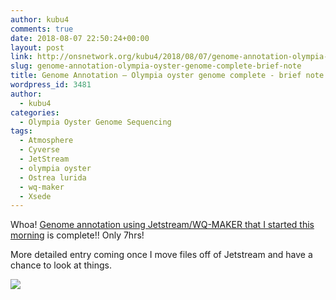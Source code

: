 ```yaml
---
author: kubu4
comments: true
date: 2018-08-07 22:50:24+00:00
layout: post
link: http://onsnetwork.org/kubu4/2018/08/07/genome-annotation-olympia-oyster-genome-complete-brief-note/
slug: genome-annotation-olympia-oyster-genome-complete-brief-note
title: Genome Annotation – Olympia oyster genome complete - brief note
wordpress_id: 3481
author:
  - kubu4
categories:
  - Olympia Oyster Genome Sequencing
tags:
  - Atmosphere
  - Cyverse
  - JetStream
  - olympia oyster
  - Ostrea lurida
  - wq-maker
  - Xsede
---
```


Whoa! [Genome annotation using Jetstream/WQ-MAKER that I started this morning](http://onsnetwork.org/kubu4/2018/08/07/genome-annotation-olympia-oyster-genome-using-wq-maker-instance-on-jetstream/) is complete!! Only 7hrs!

More detailed entry coming once I move files off of Jetstream and have a chance to look at things.

![](http://owl.fish.washington.edu/Athaliana/20180807_wq-maker_05.png)
